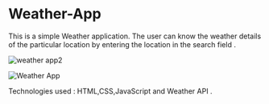 # Weather-App

This is a simple Weather application. The user can know the weather details of the particular location by entering the location in the search field .


![weather app2](https://user-images.githubusercontent.com/91653299/230765946-20011c8d-0237-4322-868e-76e70b9c5b4e.png)

![Weather App](https://user-images.githubusercontent.com/91653299/230765831-8fff9e83-d6e7-40d7-ab5a-2585306a3dba.png)

Technologies used : HTML,CSS,JavaScript and Weather API .
